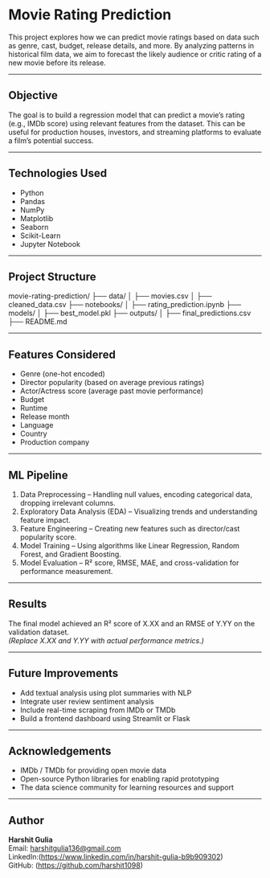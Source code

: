 # Movie Rating Prediction

This project explores how we can predict movie ratings based on data such as genre, cast, budget, release details, and more. By analyzing patterns in historical film data, we aim to forecast the likely audience or critic rating of a new movie before its release.

---

## Objective

The goal is to build a regression model that can predict a movie’s rating (e.g., IMDb score) using relevant features from the dataset. This can be useful for production houses, investors, and streaming platforms to evaluate a film’s potential success.

---

## Technologies Used

- Python  
- Pandas  
- NumPy  
- Matplotlib  
- Seaborn  
- Scikit-Learn  
- Jupyter Notebook

---

## Project Structure



movie-rating-prediction/
├── data/
│ ├── movies.csv
│ ├── cleaned_data.csv
├── notebooks/
│ ├── rating_prediction.ipynb
├── models/
│ ├── best_model.pkl
├── outputs/
│ ├── final_predictions.csv
├── README.md


---

## Features Considered

- Genre (one-hot encoded)
- Director popularity (based on average previous ratings)
- Actor/Actress score (average past movie performance)
- Budget
- Runtime
- Release month
- Language
- Country
- Production company

---

## ML Pipeline

1. Data Preprocessing – Handling null values, encoding categorical data, dropping irrelevant columns.
2. Exploratory Data Analysis (EDA) – Visualizing trends and understanding feature impact.
3. Feature Engineering – Creating new features such as director/cast popularity score.
4. Model Training – Using algorithms like Linear Regression, Random Forest, and Gradient Boosting.
5. Model Evaluation – R² score, RMSE, MAE, and cross-validation for performance measurement.

---

## Results

The final model achieved an R² score of X.XX and an RMSE of Y.YY on the validation dataset.  
*(Replace X.XX and Y.YY with actual performance metrics.)*

---

## Future Improvements

- Add textual analysis using plot summaries with NLP
- Integrate user review sentiment analysis
- Include real-time scraping from IMDb or TMDb
- Build a frontend dashboard using Streamlit or Flask

---

## Acknowledgements

- IMDb / TMDb for providing open movie data  
- Open-source Python libraries for enabling rapid prototyping  
- The data science community for learning resources and support

---

## Author

**Harshit Gulia**  
Email: harshitgulia136@gmail.com  
LinkedIn:(https://www.linkedin.com/in/harshit-gulia-b9b909302)  
GitHub: (https://github.com/harshit1098)

